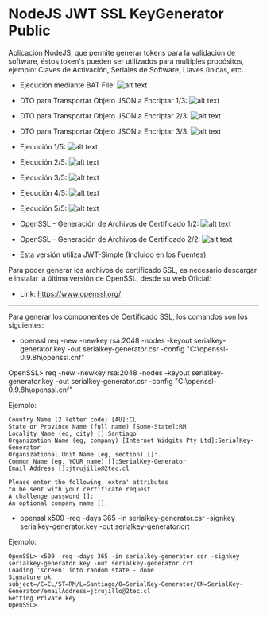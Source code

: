 # NodeJS JWT SSL KeyGenerator Public

Aplicación NodeJS, que permite generar tokens para la validación de software, éstos token's pueden ser utilizados para multiples propósitos, ejemplo: Claves de Activación, Seriales de Software, Llaves únicas, etc...

- Ejecución mediante BAT File:
![alt text](https://github.com/jtrujilloh/NodeJS-JWT-SSL-KeyGenerator-Public/blob/master/000%20-%20Start.JPG)

- DTO para Transportar Objeto JSON a Encriptar 1/3:
![alt text](https://github.com/jtrujilloh/NodeJS-JWT-SSL-KeyGenerator-Public/blob/master/008%20-%20DTO%20Transport.JPG)

- DTO para Transportar Objeto JSON a Encriptar 2/3:
![alt text](https://github.com/jtrujilloh/NodeJS-JWT-SSL-KeyGenerator-Public/blob/master/009%20-%20DTO%20Transport.JPG)

- DTO para Transportar Objeto JSON a Encriptar 3/3:
![alt text](https://github.com/jtrujilloh/NodeJS-JWT-SSL-KeyGenerator-Public/blob/master/011%20-%20DTO%20Transport.JPG)

- Ejecución 1/5:
![alt text](https://github.com/jtrujilloh/NodeJS-JWT-SSL-KeyGenerator-Public/blob/master/001%20-%20Excec.JPG)

- Ejecución 2/5:
![alt text](https://github.com/jtrujilloh/NodeJS-JWT-SSL-KeyGenerator-Public/blob/master/002%20-%20Excec.JPG)

- Ejecución 3/5:
![alt text](https://github.com/jtrujilloh/NodeJS-JWT-SSL-KeyGenerator-Public/blob/master/003%20-%20Excec.JPG)

- Ejecución 4/5:
![alt text](https://github.com/jtrujilloh/NodeJS-JWT-SSL-KeyGenerator-Public/blob/master/004%20-%20Excec.JPG)

- Ejecución 5/5:
![alt text](https://github.com/jtrujilloh/NodeJS-JWT-SSL-KeyGenerator-Public/blob/master/005%20-%20Excec.JPG)

- OpenSSL - Generación de Archivos de Certificado 1/2:
![alt text](https://github.com/jtrujilloh/NodeJS-JWT-SSL-KeyGenerator-Public/blob/master/006%20-%20PowerShell%20(x86).JPG)

- OpenSSL - Generación de Archivos de Certificado 2/2:
![alt text](https://github.com/jtrujilloh/NodeJS-JWT-SSL-KeyGenerator-Public/blob/master/007%20-%20Claves%20y%20Certificados.JPG)

- Esta versión utiliza JWT-Simple (Incluido en los Fuentes)

Para poder generar los archivos de certificado SSL, es necesario descargar e instalar la última versión de OpenSSL, desde su web Oficial:

- Link: https://www.openssl.org/

--------------------------------------------------------------------------------------------------

Para generar los componentes de Certificado SSL, los comandos son los siguientes:

- openssl req -new -newkey rsa:2048 -nodes -keyout serialkey-generator.key -out serialkey-generator.csr -config "C:\openssl-0.9.8h\openssl.cnf"

OpenSSL> req -new -newkey rsa:2048 -nodes -keyout serialkey-generator.key -out serialkey-generator.csr -config "C:\openssl-0.9.8h\openssl.cnf"

Ejemplo:

	Country Name (2 letter code) [AU]:CL
	State or Province Name (full name) [Some-State]:RM
	Locality Name (eg, city) []:Santiago
	Organization Name (eg, company) [Internet Widgits Pty Ltd]:SerialKey-Generator
	Organizational Unit Name (eg, section) []:.
	Common Name (eg, YOUR name) []:SerialKey-Generator
	Email Address []:jtrujillo@2tec.cl

	Please enter the following 'extra' attributes
	to be sent with your certificate request
	A challenge password []:
	An optional company name []:


- openssl x509 -req -days 365 -in serialkey-generator.csr -signkey serialkey-generator.key -out serialkey-generator.crt

Ejemplo: 

	OpenSSL> x509 -req -days 365 -in serialkey-generator.csr -signkey serialkey-generator.key -out serialkey-generator.crt
	Loading 'screen' into random state - done
	Signature ok
	subject=/C=CL/ST=RM/L=Santiago/O=SerialKey-Generator/CN=SerialKey-Generator/emailAddress=jtrujillo@2tec.cl
	Getting Private key
	OpenSSL>
